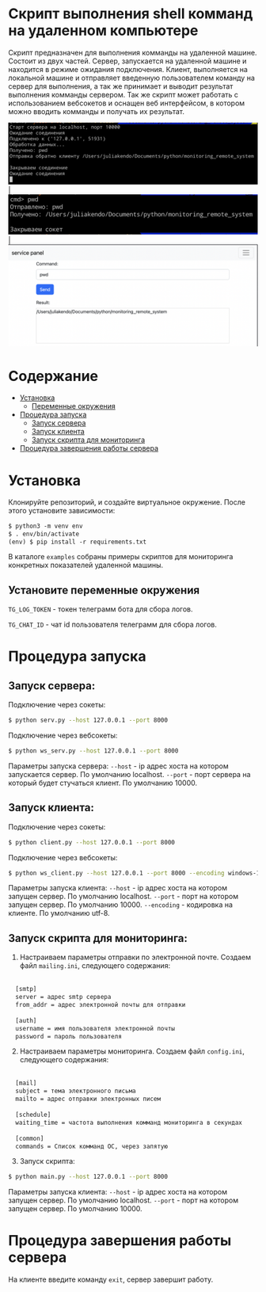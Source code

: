 # Скрипт выполнения shell комманд на удаленном компьютере

Скрипт предназначен для выполнения комманды на удаленной машине. Состоит из двух частей. Сервер, запускается на удаленной машине и находится в режиме ожидания подключения. Клиент, выполняется на локальной машине и отправляет введенную пользователем команду на сервер для выполнения, а так же принимает и выводит результат выполнения комманды сервером. Так же скрипт может работать с использованием вебсокетов и оснащен веб интерфейсом, в котором можно вводить комманды и получать их результат.

![](.assets/demo_serv.png) |  ![](.assets/demo_client.png) |  ![](.assets/demo_ws.png)

# Содержание

- [Установка](#установка)
  - [Переменные окружения](#установите-переменные-окружения)
- [Процедура запуска](#процедура-запуска)
  - [Запуск сервера](#запуск-сервера)
  - [Запуск клиента](#запуск-клиента)
  - [Запуск скрипта для мониторинга](#запуск-скрипта-для-мониторинга)  
- [Процедура завершения работы сервера](#процедура-завершения-работы-сервера)


# Установка

Клонируйте репозиторий, и создайте виртуальное окружение. После этого установите зависимости:

```
$ python3 -m venv env
$ . env/bin/activate
(env) $ pip install -r requirements.txt
```

В каталоге `examples` собраны примеры скриптов для мониторинга конкретных показателей удаленной машины.

## Установите переменные окружения

`TG_LOG_TOKEN` - токен телеграмм бота для сбора логов.

`TG_CHAT_ID` - чат id пользователя телеграмм для сбора логов.


# Процедура запуска


## Запуск сервера:

Подключение через сокеты:
```bash
$ python serv.py --host 127.0.0.1 --port 8000
```

Подключение через вебсокеты:
```bash
$ python ws_serv.py --host 127.0.0.1 --port 8000
```

Параметры запуска сервера:
`--host` - ip адрес хоста на котором запускается сервер. По умолчанию localhost.
`--port` - порт сервера на который будет стучаться клиент. По умолчанию 10000.


## Запуск клиента:

Подключение через сокеты:
```bash
$ python client.py --host 127.0.0.1 --port 8000
```

Подключение через вебсокеты:
```bash
$ python ws_client.py --host 127.0.0.1 --port 8000 --encoding windows-1251
```

Параметры запуска клиента:
`--host` - ip адрес хоста на котором запущен сервер. По умолчанию localhost.
`--port` - порт на котором запущен сервер. По умолчанию 10000.
`--encoding` - кодировка на клиенте. По умолчанию utf-8.


## Запуск скрипта для мониторинга:

1. Настраиваем параметры отправки по электронной почте. Создаем файл `mailing.ini`, следующего содержания:

```

  [smtp]
  server = адрес smtp сервера
  from_addr = адрес электронной почты для отправки

  [auth]
  username = имя пользователя электронной почты
  password = пароль пользователя

```

2. Настраиваем параметры мониторинга. Создаем файл `config.ini`, следующего содержания:

```

  [mail]
  subject = тема электронного письма
  mailto = адрес отправки электронных писем

  [schedule]
  waiting_time = частота выполнения комманд мониторинга в секундах

  [common]
  commands = Список комманд ОС, через запятую

```

3. Запуск скрипта:

```bash
$ python main.py --host 127.0.0.1 --port 8000
```

Параметры запуска клиента:
`--host` - ip адрес хоста на котором запущен сервер. По умолчанию localhost.
`--port` - порт на котором запущен сервер. По умолчанию 10000.


# Процедура завершения работы сервера

На клиенте введите команду `exit`, сервер завершит работу.

